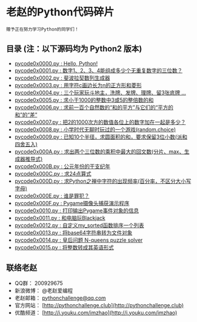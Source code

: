 # 老赵的Python代码碎片

    赠予正在努力学习Python的同学们！

## 目录 (注：以下源码均为 **Python2** 版本)
- [pycode0x0000.py : Hello, Python!](src/pycode0x0000.py)
- [pycode0x0001.py : 数字1、2、3、4能组成多少个无重复数字的三位数？](src/pycode0x0001.py)
- [pycode0x0002.py : 斐波拉契数列生成器](src/pycode0x0002.py)
- [pycode0x0003.py : 用字符c画边长为n的正方形和菱形](src/pycode0x0003.py)
- [pycode0x0004.py : 三个玩家玩斗地主，洗牌、发牌、理牌、留3张底牌 ...](src/pycode0x0004.py)
- [pycode0x0005.py : 求小于1000的整数中3或5的整倍数的和](src/pycode0x0005.py)
- [pycode0x0006.py : 求前一百个自然数的“和的平方”与它们的“平方的和”的“差”](src/pycode0x0006.py)
- [pycode0x0007.py : 把2的1000次方的数值各位上的数字加在一起是多少？](src/pycode0x0007.py)
- [pycode0x0008.py : 小学时代无聊时玩过的一个游戏(random.choice)](src/pycode0x0008.py)
- [pycode0x0009.py : 已知10个半径，求圆面积的和，要求保留3位小数(派和四舍五入)](src/pycode0x0009.py)
- [pycode0x000A.py : 求出两个三位数的乘积中最大的回文数(分片、max、生成器推导式)](src/pycode0x000A.py)
- [pycode0x000B.py : 公元年份的干支纪年](src/pycode0x000B.py)
- [pycode0x000C.py : 求24点算式](src/pycode0x000C.py)
- [pycode0x000D.py : 求Python之禅中字符的出现频率(百分率，不区分大小写字母)](src/pycode0x000D.py)
- [pycode0x000E.py : 谁是罪犯？](src/pycode0x000E.py)
- [pycode0x000F.py : Pygame摄像头捕获演示程序](src/pycode0x000F.py)
- [pycode0x0010.py : 打印输出Pygame事件对象的信息](src/pycode0x0010.py)
- [pycode0x0011.py : 和电脑玩Blackjack](src/pycode0x0011.py)
- [pycode0x0012.py : 自定义my_sorted函数排序一个列表](src/pycode0x0012.py)
- [pycode0x0013.py : 将base64字符串转为文件对象](src/pycode0x0013.py)
- [pycode0x0014.py : 皇后问题 N-queens puzzle solver](src/pycode0x0014.py)
- [pycode0x0015.py : 将整数转成其英语形式](src/pycode0x0015.py)

## 联络老赵
- QQ群： 200929675
- 新浪微博： @老赵爱编程
- 老赵邮箱： [pythonchallenge@qq.com](mailto:pythonchallenge@qq.com)
- 官方网站： [http://pythonchallenge.club](http://pythonchallenge.club)
- 优酷频道： [http://i.youku.com/imzhao](http://i.youku.com/imzhao)